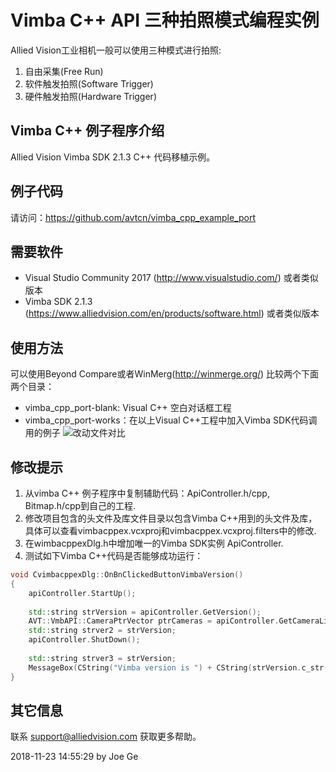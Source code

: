 # Vimba C++ API 三种拍照模式编程实例
Allied Vision工业相机一般可以使用三种模式进行拍照:
1. 自由采集(Free Run)
2. 软件触发拍照(Software Trigger)
3. 硬件触发拍照(Hardware Trigger)


## Vimba C++ 例子程序介绍
Allied Vision Vimba SDK 2.1.3 C++ 代码移植示例。


## 例子代码
请访问：https://github.com/avtcn/vimba_cpp_example_port 

## 需要软件
* Visual Studio Community 2017 (http://www.visualstudio.com/) 或者类似版本
* Vimba SDK 2.1.3 (https://www.alliedvision.com/en/products/software.html) 或者类似版本

## 使用方法
可以使用Beyond Compare或者WinMerg(http://winmerge.org/) 比较两个下面两个目录：
* vimba_cpp_port-blank: Visual C++ 空白对话框工程
* vimba_cpp_port-works：在以上Visual C++工程中加入Vimba SDK代码调用的例子
![改动文件对比](beyond-compare-list.png)


## 修改提示
1. 从vimba C++ 例子程序中复制辅助代码：ApiController.h/cpp, Bitmap.h/cpp到自己的工程.
2. 修改项目包含的头文件及库文件目录以包含Vimba C++用到的头文件及库，具体可以查看vimbacppex.vcxproj和vimbacppex.vcxproj.filters中的修改.
3. 在wimbacppexDlg.h中增加唯一的Vimba SDK实例 ApiController.
4. 测试如下Vimba C++代码是否能够成功运行：
```cpp
void CvimbacppexDlg::OnBnClickedButtonVimbaVersion()
{
	apiController.StartUp();
	  
	std::string strVersion = apiController.GetVersion();
	AVT::VmbAPI::CameraPtrVector ptrCameras = apiController.GetCameraList();	
	std::string strver2 = strVersion;
	apiController.ShutDown();
	
	std::string strver3 = strVersion;
	MessageBox(CString("Vimba version is ") + CString(strVersion.c_str()));
}
```


## 其它信息
联系 support@alliedvision.com 获取更多帮助。



2018-11-23 14:55:29
by Joe Ge

